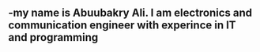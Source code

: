 -my name is Abuubakry Ali. I am electronics and communication engineer with experince in IT and programming 
 -
